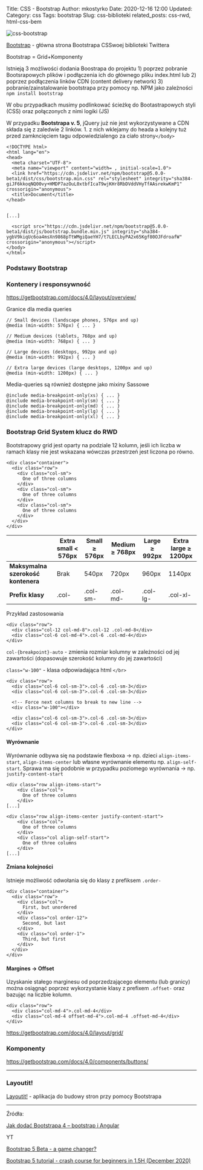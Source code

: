 Title: CSS - Bootstrap
Author: mkostyrko
Date: 2020-12-16 12:00
Updated:
Category: css
Tags: bootstrap
Slug: css-biblioteki
related_posts: css-rwd, html-css-bem



![css-bootstrap](https://mdbcdn.b-cdn.net/wp-content/uploads/2020/06/bootstrap-5.jpg)

[Bootstrap](https://getbootstrap.com/) - główna strona Bootstrapa CSSwoej biblioteki Twittera

Bootstrap = Grid+Komponenty

Istnieją 3 możliwości dodania Boostrapa do projektu 1) poprzez pobranie Bootsrapowych plików i podłączenia ich do głównego pliku index.html lub 2) poprzez podłączenia linków CDN (content delivery network) 3) pobranie/zainstalowanie bootstrapa przy pomocy np. NPM jako zależności `npm install bootstrap`

W obu przypadkach musimy podlinkować ścieżkę do Bootastrapowych styli (CSS) oraz połączonych z nimi logiki (JS)

W przypadku **Bootstrapa v. 5**, jQuery już nie jest wykorzystywane a CDN składa się z zaledwie 2 linków. 1. z nich wklejamy do heada a kolejny tuż przed zamkncięciem tagu odpowiedzialengo za ciało strony`</body>`


    <!DOCTYPE html>
    <html lang="en">
    <head>
      <meta charset="UTF-8">
      <meta name="viewport" content="width= , initial-scale=1.0">
      <link href="https://cdn.jsdelivr.net/npm/bootstrap@5.0.0-beta1/dist/css/bootstrap.min.css" rel="stylesheet" integrity="sha384-giJF6kkoqNQ00vy+HMDP7azOuL0xtbfIcaT9wjKHr8RbDVddVHyTfAAsrekwKmP1" crossorigin="anonymous">
      <title>Document</title>
    </head>


    [...]

      <script src="https://cdn.jsdelivr.net/npm/bootstrap@5.0.0-beta1/dist/js/bootstrap.bundle.min.js" integrity="sha384-ygbV9kiqUc6oa4msXn9868pTtWMgiQaeYH7/t7LECLbyPA2x65Kgf80OJFdroafW" crossorigin="anonymous"></script>
    </body>
    </html>


### Podstawy Bootstrap

### Kontenery i responsywność

https://getbootstrap.com/docs/4.0/layout/overview/

Granice dla media queries

    // Small devices (landscape phones, 576px and up)
    @media (min-width: 576px) { ... }

    // Medium devices (tablets, 768px and up)
    @media (min-width: 768px) { ... }

    // Large devices (desktops, 992px and up)
    @media (min-width: 992px) { ... }

    // Extra large devices (large desktops, 1200px and up)
    @media (min-width: 1200px) { ... }


Media-queries są również dostępne jako mixiny Sassowe

    @include media-breakpoint-only(xs) { ... }
    @include media-breakpoint-only(sm) { ... }
    @include media-breakpoint-only(md) { ... }
    @include media-breakpoint-only(lg) { ... }
    @include media-breakpoint-only(xl) { ... }


### Bootstrap Grid System klucz do RWD

Bootstrapowy grid jest oparty na podziale 12 kolumn, jeśli ich liczba w ramach klasy nie jest wskazana wówczas przestrzeń jest liczona po równo.


    <div class="container">
      <div class="row">
        <div class="col-sm">
          One of three columns
        </div>
        <div class="col-sm">
          One of three columns
        </div>
        <div class="col-sm">
          One of three columns
        </div>
      </div>
    </div>

||Extra small < 576px|Small ≥ 576px|Medium ≥ 768px|Large ≥ 992px |Extra large ≥ 1200px|
|---|---|---|---|---|---|
|**Maksymalna szerokość kontenera**|Brak|540px|720px|960px|1140px|
|**Prefix klasy**|.col-|.col-sm-|.col-md-|.col-lg-|.col-xl-|

Przykład zastosowania


    <div class="row">
      <div class="col-12 col-md-8">.col-12 .col-md-8</div>
      <div class="col-6 col-md-4">.col-6 .col-md-4</div>
    </div>


`col-{breakpoint}-auto` - zmienia rozmiar kolumny w zależności od jej zawartości (dopasowuje szerokość kolumny do jej zawartości)

`class="w-100"` - klasa odpowiadająca html `</br>`


    <div class="row">
      <div class="col-6 col-sm-3">.col-6 .col-sm-3</div>
      <div class="col-6 col-sm-3">.col-6 .col-sm-3</div>

      <!-- Force next columns to break to new line -->
      <div class="w-100"></div>

      <div class="col-6 col-sm-3">.col-6 .col-sm-3</div>
      <div class="col-6 col-sm-3">.col-6 .col-sm-3</div>
    </div>


#### Wyrównanie

Wyrównanie odbywa się na podstawie flexboxa -> np. dzieci `align-items-start`, `align-items-center` lub własne wyrównanie elementu np. `align-self-start`. Sprawa ma się podobnie w przypadku poziomego wyrównania -> np. `justify-content-start `

    <div class="row align-items-start">
        <div class="col">
          One of three columns
        </div>
    [...]

    <div class="row align-items-center justify-content-start">
        <div class="col">
          One of three columns
        </div>
        <div class="col align-self-start">
          One of three columns
        </div>
    [...]

#### Zmiana kolejności

Istnieje możliwość odwołania się do klasy z prefiksem `.order-`

    <div class="container">
      <div class="row">
        <div class="col">
          First, but unordered
        </div>
        <div class="col order-12">
          Second, but last
        </div>
        <div class="col order-1">
          Third, but first
        </div>
      </div>
    </div>


#### Margines -> Offset

Uzyskanie stałego marginesu od poprzedzającego elementu (lub granicy) można osiągnąć poprzez wykorzystanie klasy z prefixem `.offset-` oraz bazując na liczbie kolumn.


    <div class="row">
      <div class="col-md-4">.col-md-4</div>
      <div class="col-md-4 offset-md-4">.col-md-4 .offset-md-4</div>
    </div>



https://getbootstrap.com/docs/4.0/layout/grid/




### Komponenty

https://getbootstrap.com/docs/4.0/components/buttons/





---
### Layoutit!

[Layoutit!](https://www.layoutit.com/build) - aplikacja do budowy stron przy pomocy Bootstrapa


---
Źródła:

[Jak dodać Bootstrapa 4 – bootstrap i Angular](https://zacznijprogramowac.net/angular/jak-dodac-bootstrapa-4-do-angulara/)

YT

[Bootstrap 5 Beta - a game changer?](https://www.youtube.com/watch?v=oOtWMEl9Uyg&feature=emb_title&ab_channel=MDB-justcodeit)

[Bootstrap 5 tutorial - crash course for beginners in 1.5H (December 2020)](https://www.youtube.com/watch?v=c9B4TPnak1A&feature=emb_title&ab_channel=MDB-justcodeit)
